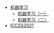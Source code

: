 - [机器学习](/学海无涯/学习/大三上/智能优化方法.md)
  - [机器学习（一）](/学海无涯/学习/大二上/《机器学习》（一）.md)
  - [机器学习（二）](/学海无涯/学习/大二上/《机器学习》（二）.md)
- [ICCSS2021](/学海无涯/学习/大三上/ICCSS2021会议.md)